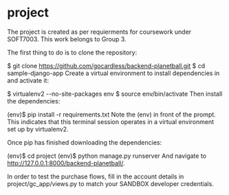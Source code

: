 # project
The project is created as per requierments for coursework under SOFT7003. This work belongs to Group 3.

The first thing to do is to clone the repository:

$ git clone https://github.com/gocardless/backend-planetball.git
$ cd sample-django-app
Create a virtual environment to install dependencies in and activate it:

$ virtualenv2 --no-site-packages env
$ source env/bin/activate
Then install the dependencies:

(env)$ pip install -r requirements.txt
Note the (env) in front of the prompt. This indicates that this terminal session operates in a virtual environment set up by virtualenv2.

Once pip has finished downloading the dependencies:

(env)$ cd project
(env)$ python manage.py runserver
And navigate to http://127.0.0.1:8000/backend-planetball/.

In order to test the purchase flows, fill in the account details in project/gc_app/views.py to match your SANDBOX developer credentials.

